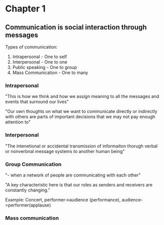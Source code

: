 # Chapter 1

## Communication is social interaction through messages


Types of communication:
1. Intrapersonal - One to self
2. Interpersonal - One to one
3. Public speaking - One to group
4. Mass Communication - One to many

### Intrapersonal
"This is how we think and how we assign meaning to all the messages and events that surround our lives"

"Our own thoughts on what we want to communicate directly or indirectly with others are parts of important decisions that we may not pay enough attention to"

### Interpersonal 
"The intenetional or accidental transmission of informaiton thorugh verbal or nonverbnal message systems to another human being"

### Group Communication
"- when a network of people are communicating with each other"

"A key characteristic here is that our roles as senders and receivers are constantly changing."

Example: Concert, performer->audience (performance), audience->performer(applause)

### Mass communication
 